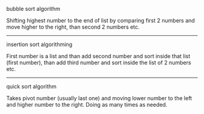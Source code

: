 bubble sort algorithm

Shifting highest number to the end of list by
comparing first 2 numbers and move higher to the right,
than second 2 numbers etc.
__________________________________________________________

insertion sort algorithming

First number is a list and than
add second number and sort inside that list (first number),
than add third number and sort inside the list of 2 numbers etc.
__________________________________________________________

quick sort algorithm

Takes pivot number (usually last one) and moving
lower number to the left and higher number to the right.
Doing as many times as needed.
